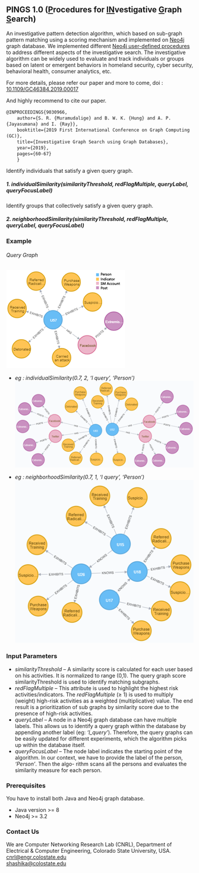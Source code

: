 ## PINGS 1.0 (<u>P</u>rocedures for <u>IN</u>vestigative <u>G</u>raph <u>S</u>earch)

An investigative pattern detection algorithm, which based on sub-graph pattern matching using a scoring mechanism and implemented on [Neo4j](https://neo4j.com) graph database.
We implemented different [Neo4j user-defined procedures](https://neo4j.com/docs/java-reference/current/extending-neo4j/procedures-and-functions/procedures/) 
to address different aspects of the investigative search. The investigative algorithm can be widely used to evaluate
 and track individuals or groups based on latent or emergent behaviors
  in homeland security, cyber security, behavioral health, consumer analytics, etc. 

For more details, please refer our paper and more to come, 
 doi : [10.1109/GC46384.2019.00017]("https://doi.org/10.1109/GC46384.2019.00017)

And highly recommend to cite our paper. 
```{
@INPROCEEDINGS{9030966,
    author={S. R. {Muramudalige} and B. W. K. {Hung} and A. P. {Jayasumana} and I. {Ray}},
    booktitle={2019 First International Conference on Graph Computing (GC)}, 
    title={Investigative Graph Search using Graph Databases}, 
    year={2019},
    pages={60-67}
    }
```

Identify individuals that satisfy a given query graph. 
##### 1. individualSimilarity(similarityThreshold, redFlagMultiple, queryLabel, queryFocusLabel)

Identify groups that collectively satisfy a given query graph. 
##### 2. neighborhoodSimilarity(similarityThreshold, redFlagMultiple, queryLabel, queryFocusLabel)

### Example

###### Query Graph

![](query_graph.png)

- *eg : individualSimilarity(0.7, 2, ‘l query’, ‘Person’)* <br>
![](inexact_7.png)

- *eg : neighborhoodSimilarity(0.7, 1, ‘l query’, ‘Person’)* <br>
![](neighbour_inexact.png)

### Input Parameters

- *similarityThreshold* – A similarity score is calculated for each user based on his activities. It is normalized to range (0,1). 
The query graph score similarityThreshold is used to identify matching subgraphs.
- *redFlagMultiple* – This attribute is used to highlight the highest risk activities/indicators. 
The *redFlagMultiple* (≥ 1) is used to multiply (weight) high-risk activities as a weighted (multiplicative) value.
 The end result is a prioritization of sub graphs by similarity score due to the presence of high-risk activities.
- *queryLabel* – A node in a Neo4j graph database can have multiple labels. 
This allows us to identify a query graph within the database by appending another label (eg: *‘l_query’*). 
Therefore, the query graphs can be easily updated for different experiments, which the algorithm picks up within the database itself.
- *queryFocusLabel* – The node label indicates the starting point of the algorithm. In our context, we have to provide the 
label of the person, *‘Person’*. Then the algo- rithm scans all the persons and evaluates the similarity measure for each person.


### Prerequisites

You have to install both Java and Neo4j graph database. 
- Java version >= 8
- Neo4j >= 3.2


### Contact Us
We are Computer Networking Research Lab (CNRL), Department of Electrical & Computer Engineering, Colorado State University, USA.\
[cnrl@engr.colostate.edu](mailto:cnrl@engr.colostate.edu) \
[shashika@colostate.edu](mailto:shashika@colostate.edu)

